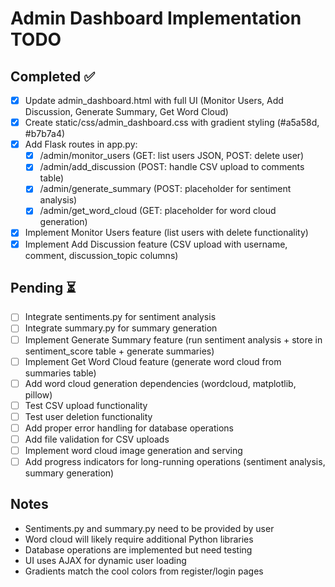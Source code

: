 # Admin Dashboard Implementation TODO

## Completed ✅
- [x] Update admin_dashboard.html with full UI (Monitor Users, Add Discussion, Generate Summary, Get Word Cloud)
- [x] Create static/css/admin_dashboard.css with gradient styling (#a5a58d, #b7b7a4)
- [x] Add Flask routes in app.py:
  - [x] /admin/monitor_users (GET: list users JSON, POST: delete user)
  - [x] /admin/add_discussion (POST: handle CSV upload to comments table)
  - [x] /admin/generate_summary (POST: placeholder for sentiment analysis)
  - [x] /admin/get_word_cloud (GET: placeholder for word cloud generation)
- [x] Implement Monitor Users feature (list users with delete functionality)
- [x] Implement Add Discussion feature (CSV upload with username, comment, discussion_topic columns)

## Pending ⏳
- [ ] Integrate sentiments.py for sentiment analysis
- [ ] Integrate summary.py for summary generation
- [ ] Implement Generate Summary feature (run sentiment analysis + store in sentiment_score table + generate summaries)
- [ ] Implement Get Word Cloud feature (generate word cloud from summaries table)
- [ ] Add word cloud generation dependencies (wordcloud, matplotlib, pillow)
- [ ] Test CSV upload functionality
- [ ] Test user deletion functionality
- [ ] Add proper error handling for database operations
- [ ] Add file validation for CSV uploads
- [ ] Implement word cloud image generation and serving
- [ ] Add progress indicators for long-running operations (sentiment analysis, summary generation)

## Notes
- Sentiments.py and summary.py need to be provided by user
- Word cloud will likely require additional Python libraries
- Database operations are implemented but need testing
- UI uses AJAX for dynamic user loading
- Gradients match the cool colors from register/login pages
